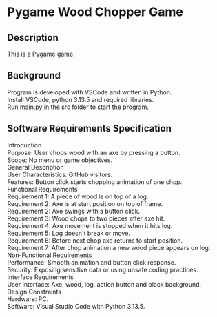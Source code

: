 # Pygame Wood Chopper Game

## Description

This is a [Pygame](https://www.pygame.org/docs/) game.<br />

## Background

Program is developed with VSCode and written in Python.<br />
Install VSCode, python 3.13.5 and required libraries.<br />
Run main.py in the src folder to start the program.<br />

## Software Requirements Specification

Introduction<br/>
    Purpose: User chops wood with an axe by pressing a button.<br/>
    Scope: No menu or game objectives.<br/>
General Description<br/>
    User Characteristics: GitHub visitors.<br/>
    Features: Button click starts chopping animation of one chop.<br/>
Functional Requirements<br/>
    Requirement 1: A piece of wood is on top of a log.<br/>
    Requirement 2: Axe is at start position on top of frame.<br/>
    Requirement 2: Axe swings with a button click.<br/>
    Requirement 3: Wood chops to two pieces after axe hit.<br/>
    Requirement 4: Axe movement is stopped when it hits log.<br/>
    Requirement 5: Log doesn't break or move.<br/>
    Requirement 6: Before next chop axe returns to start position.<br/>
    Requirement 7: After chop animation a new wood piece appears on log.<br/>
Non-Functional Requirements<br/>
    Performance: Smooth animation and button click response.<br/>
    Security: Exposing sensitive data or using unsafe coding practices.<br/>
Interface Requirements<br/>
    User Interface: Axe, wood, log, action button and black background.<br />
Design Constraints<br/>
    Hardware: PC.<br/>
    Software: Visual Studio Code with Python 3.13.5.<br/>
